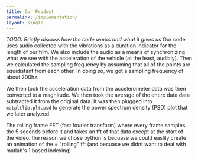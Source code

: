 ```yaml
---
title: Our Product
permalink: /implementation/
layout: single
---
```


_TODO: Briefly discuss how the code works and what it gives us_
Our code uses audio collected with the vibrations as a duration indicator for the length of our film. We also include the audio as a means of synchronizing what we see with the acceleration of the vehicle (at the least, audibly). Then we calculated the sampling frequency by assuming that all of the points are equidistant from each other. In doing so, we got a sampling frequency of about 200hz. 

We then took the acceleration data from the accelerometer data was then converted to a magnitude. We then took the average of the entire data data subtracted it from the original data. It was then plugged into `matpltlib.plt.psd` to generate the power spectrum density (PSD) plot that we later analyzed.

The rolling frame FFT (fast fourier transform) where every frame samples the 5 seconds before it and takes an fft of that data except at the start of the video. the reason we chose python is becuase we could easlily create an animation of the = "rolling" fft (and becuase we didnt want to deal with matlab's 1 based indexing)